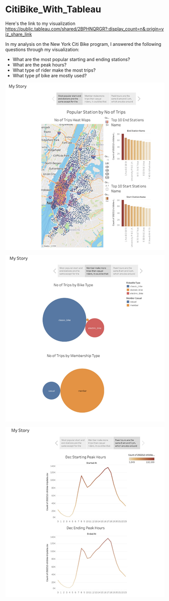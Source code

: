 # CitiBike_With_Tableau

Here's the link to my visualization
https://public.tableau.com/shared/2BPHNQRGR?:display_count=n&:origin=viz_share_link

In my analysis on the New York Citi Bike program, I answered the following questions through my visualization:

-  What are the most popular starting and ending stations?
-  What are the peak hours?
-  What type of rider make the most trips?
-  What type pf bike are mostly used?
  
<p align="center">
  <img src="images/story1.png" alt="images" width="600"/>
</p>

<p align="center">
  <img src="images/story2.png" alt="images" width="600"/>
</p>

<p align="center">
  <img src="images/story3.png" alt="images" width="600"/>
</p>

